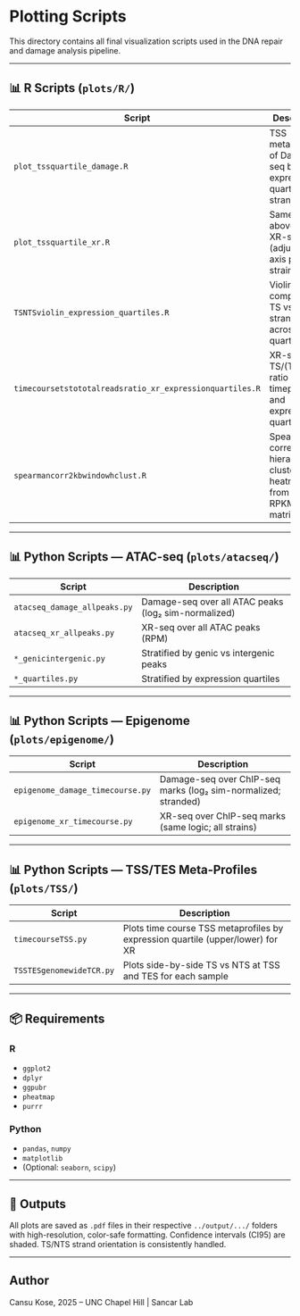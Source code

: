 # Plotting Scripts

This directory contains all final visualization scripts used in the DNA repair and damage analysis pipeline.

---

## 📊 R Scripts (`plots/R/`)

| Script | Description |
|--------|-------------|
| `plot_tssquartile_damage.R` | TSS metaprofile of Damage-seq by expression quartile and strand |
| `plot_tssquartile_xr.R` | Same as above for XR-seq (adjusts y-axis per strain) |
| `TSNTSviolin_expression_quartiles.R` | Violin plots comparing TS vs NTS strand RPKM across quartiles |
| `timecoursetstototalreadsratio_xr_expressionquartiles.R` | XR-seq TS/(TS+NTS) ratio across timepoints and expression quartiles |
| `spearmancorr2kbwindowhclust.R` | Spearman correlation + hierarchical clustering heatmap from 2kb RPKM/RPM matrices |

---

## 📊 Python Scripts — ATAC-seq (`plots/atacseq/`)

| Script | Description |
|--------|-------------|
| `atacseq_damage_allpeaks.py` | Damage-seq over all ATAC peaks (log₂ sim-normalized) |
| `atacseq_xr_allpeaks.py` | XR-seq over all ATAC peaks (RPM) |
| `*_genicintergenic.py` | Stratified by genic vs intergenic peaks |
| `*_quartiles.py` | Stratified by expression quartiles |

---

## 📊 Python Scripts — Epigenome (`plots/epigenome/`)

| Script | Description |
|--------|-------------|
| `epigenome_damage_timecourse.py` | Damage-seq over ChIP-seq marks (log₂ sim-normalized; stranded) |
| `epigenome_xr_timecourse.py` | XR-seq over ChIP-seq marks (same logic; all strains) |

---

## 📊 Python Scripts — TSS/TES Meta-Profiles (`plots/TSS/`)

| Script | Description |
|--------|-------------|
| `timecourseTSS.py` | Plots time course TSS metaprofiles by expression quartile (upper/lower) for XR |
| `TSSTESgenomewideTCR.py` | Plots side-by-side TS vs NTS at TSS and TES for each sample |

---

## 📦 Requirements

### R
- `ggplot2`
- `dplyr`
- `ggpubr`
- `pheatmap`
- `purrr`

### Python
- `pandas`, `numpy`
- `matplotlib`
- (Optional: `seaborn`, `scipy`)

---

## 📁 Outputs

All plots are saved as `.pdf` files in their respective `../output/.../` folders with high-resolution, color-safe formatting. Confidence intervals (CI95) are shaded. TS/NTS strand orientation is consistently handled.

---


## Author

Cansu Kose, 2025 – UNC Chapel Hill | Sancar Lab

